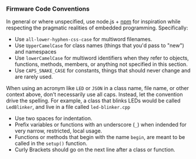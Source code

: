 ### Firmware Code Conventions

In general or where unspecified, use node.js + [npm](https://www.npmjs.org/doc/misc/npm-coding-style.html) for inspiration while respecting the pragmatic realities of embedded programming.  Specifically:

- Use `all-lower-hyphen-css-case` for multiword filenames.
- Use `UpperCamelCase` for class names (things that you'd pass to "new") and namespaces
- Use `lowerCamelCase` for multiword identifiers when they refer to objects, functions, methods, members, or anything not specified in this section.
- Use `CAPS_SNAKE_CASE` for constants, things that should never change and are rarely used.

When using an acronym like `LED` or `JSON` in a class name, file name, or other context above, don't necessarily use all caps.  Instead, let the convention drive the spelling. For example, a class that blinks LEDs would be called `LedBlinker`, and live in a file called `led-blinker.cpp`

- Use two spaces for indentation.
- Prefix variables or functions with an underscore (`_`) when indended for very narrow, restricted, local usage.
- Functions or methods that begin with the name `begin`, are meant to be called in the `setup()` function.
- Curly Brackets should go on the next line after a class or function.
